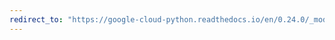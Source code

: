 ```yaml
---
redirect_to: "https://google-cloud-python.readthedocs.io/en/0.24.0/_modules/google/cloud/logging/handlers/container_engine.html"
---
```

